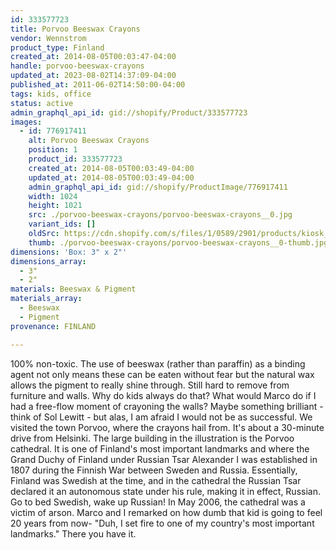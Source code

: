 ```yaml
---
id: 333577723
title: Porvoo Beeswax Crayons
vendor: Wennstrom
product_type: Finland
created_at: 2014-08-05T00:03:47-04:00
handle: porvoo-beeswax-crayons
updated_at: 2023-08-02T14:37:09-04:00
published_at: 2011-06-02T14:50:00-04:00
tags: kids, office
status: active
admin_graphql_api_id: gid://shopify/Product/333577723
images:
  - id: 776917411
    alt: Porvoo Beeswax Crayons
    position: 1
    product_id: 333577723
    created_at: 2014-08-05T00:03:49-04:00
    updated_at: 2014-08-05T00:03:49-04:00
    admin_graphql_api_id: gid://shopify/ProductImage/776917411
    width: 1024
    height: 1021
    src: ./porvoo-beeswax-crayons/porvoo-beeswax-crayons__0.jpg
    variant_ids: []
    oldSrc: https://cdn.shopify.com/s/files/1/0589/2901/products/kiosk_fi_CRAYONS_1.jpeg?v=1407211429
    thumb: ./porvoo-beeswax-crayons/porvoo-beeswax-crayons__0-thumb.jpg
dimensions: 'Box: 3" x 2"'
dimensions_array:
  - 3"
  - 2"
materials: Beeswax & Pigment
materials_array:
  - Beeswax
  - Pigment
provenance: FINLAND

---
```


100% non-toxic. The use of beeswax (rather than paraffin) as a binding agent not only means these can be eaten without fear but the natural wax allows the pigment to really shine through. Still hard to remove from furniture and walls. Why do kids always do that? What would Marco do if I had a free-flow moment of crayoning the walls? Maybe something brilliant - think of Sol Lewitt - but alas, I am afraid I would not be as successful. We visited the town Porvoo, where the crayons hail from. It's about a 30-minute drive from Helsinki. The large building in the illustration is the Porvoo cathedral. It is one of Finland's most important landmarks and where the Grand Duchy of Finland under Russian Tsar Alexander I was established in 1807 during the Finnish War between Sweden and Russia. Essentially, Finland was Swedish at the time, and in the cathedral the Russian Tsar declared it an autonomous state under his rule, making it in effect, Russian. Go to bed Swedish, wake up Russian! In May 2006, the cathedral was a victim of arson. Marco and I remarked on how dumb that kid is going to feel 20 years from now\- "Duh, I set fire to one of my country's most important landmarks." There you have it.